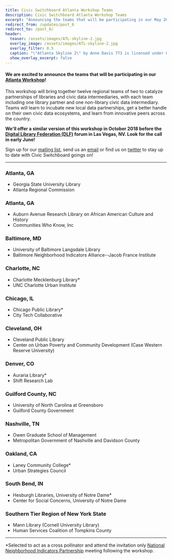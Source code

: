 ```yaml
---
title: Civic Switchboard Atlanta Workshop Teams
description: Civic Switchboard Atlanta Workshop Teams
excerpt: "Announcing the teams that will be participating in our May 2018 Atlanta workshop!"
redirect_from: /updates/post_6
redirect_to: /post_6/
header: 
  teaser: /assets/images/ATL-skyline-2.jpg
  overlay_image: /assets/images/ATL-skyline-2.jpg
  overlay_filter: 0.5
  caption: "\"Atlanta Skyline 2\" by Anne Davis 773 is licensed under CC BY-NC 2.0 https://www.flickr.com/photos/46353871@N00/8424477059"
  show_overlay_excerpt: false
---
```


#### We are excited to announce the teams that will be participating in our [Atlanta Workshop](https://civic-switchboard.github.io/updates/post_3)!
  
This workshop will bring together twelve regional teams of two to catalyze partnerships of libraries and civic data intermediaries, with each team including one library partner and one non-library civic data intermediary. Teams will learn to incubate new local data partnerships, get a better handle on their own civic data ecosystems, and learn from innovative peers across the country.   

**We'll offer a similar version of this workshop in October 2018 before the [Digital Library Federation (DLF)](https://www.diglib.org/) forum in Las Vegas, NV. Look for the call in early June!**  

Sign up for our [mailing list](https://civicswitchboard.us17.list-manage.com/subscribe?u=530c4fdb234145e8e1e6b5307&id=3ae069cc9d), send us an [email](mailto:civic-switchboard@pitt.edu) or find us on [twitter](https://twitter.com/civicswitch) to stay up to date with Civic Switchboard goings on! 

---

### Atlanta, GA
- Georgia State University Library  
- Atlanta Regional Commission

### Atlanta, GA
- Auburn Avenue Research Library on African American Culture and History   
- Communities Who Know, Inc

### Baltimore, MD  
- University of Baltimore Langsdale Library  
- Baltimore Neighborhood Indicators Alliance--Jacob France Institute

### Charlotte, NC  
- Charlotte Mecklenburg Library*   
- UNC Charlotte Urban Institute  

### Chicago, IL
- Chicago Public Library*  
- City Tech Collaborative  

### Cleveland, OH  
- Cleveland Public Library  
- Center on Urban Poverty and Community Development (Case Western Reserve University)  

### Denver, CO  
- Auraria Library*   
- Shift Research Lab 

### Guilford County, NC  
- University of North Carolina at Greensboro  
- Guilford County Government  

### Nashville, TN  
- Owen Graduate School of Management  
- Metropolitan Government of Nashville and Davidson County  

### Oakland, CA
- Laney Community College*  
- Urban Strategies Council 

### South Bend, IN 
- Hesburgh Libraries, University of Notre Dame*  
- Center for Social Concerns, University of Notre Dame  

### Southern Tier Region of New York State
- Mann Library (Cornell University Library)  
- Human Services Coalition of Tompkins County  

---  

*Selected to act as a cross pollinator and attend the invitation only [National Neighborhood Indicators Partnership](https://www.neighborhoodindicators.org/) meeting following the workshop.
